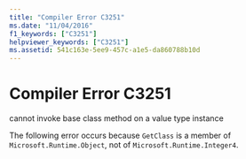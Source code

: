 ```yaml
---
title: "Compiler Error C3251"
ms.date: "11/04/2016"
f1_keywords: ["C3251"]
helpviewer_keywords: ["C3251"]
ms.assetid: 541c163e-5ee9-457c-a1e5-da860788b10d
---
```

# Compiler Error C3251

cannot invoke base class method on a value type instance

The following error occurs because `GetClass` is a member of `Microsoft.Runtime.Object`, not of `Microsoft.Runtime.Integer4`.